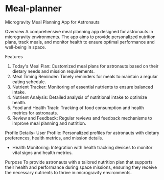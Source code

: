 # Meal-planner
Microgravity Meal Planning App for Astronauts

Overview
A comprehensive meal planning app designed for astronauts in microgravity environments. The app aims to provide personalized nutrition plans, track meals, and monitor health to ensure optimal performance and well-being in space.

Features
1. Today's Meal Plan: Customized meal plans for astronauts based on their dietary needs and mission requirements.
2. Meal Timing Reminder: Timely reminders for meals to maintain a regular eating schedule.
3. Nutrient Tracker: Monitoring of essential nutrients to ensure balanced intake.
4. Nutrient Analysis: Detailed analysis of nutritional intake to optimize health.
5. Food and Health Track: Tracking of food consumption and health metrics for astronauts.
6. Review and Feedback: Regular reviews and feedback mechanisms to improve meal planning and nutrition.

Profile Details- 
User Profile: 
Personalized profiles for astronauts with dietary preferences, health metrics, and mission details.
- Health Monitoring: Integration with health tracking devices to monitor vital signs and health metrics.

Purpose
To provide astronauts with a tailored nutrition plan that supports their health and performance during space missions, ensuring they receive the necessary nutrients to thrive in microgravity environments.


